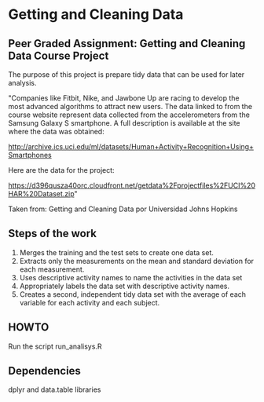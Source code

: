 # Getting and Cleaning Data

## Peer Graded Assignment: Getting and Cleaning Data Course Project

 The purpose of this project is prepare tidy data that can 
 be used for later analysis. 
 
 "Companies like Fitbit, Nike, and Jawbone Up are racing to develop the 
 most advanced algorithms to attract new users. The data linked to from 
 the course website represent data collected 
 from the accelerometers from the Samsung Galaxy S smartphone. A full 
 description is available at the site where the data was obtained:
  
 http://archive.ics.uci.edu/ml/datasets/Human+Activity+Recognition+Using+Smartphones

 Here are the data for the project:
  
 https://d396qusza40orc.cloudfront.net/getdata%2Fprojectfiles%2FUCI%20HAR%20Dataset.zip"

 Taken from: Getting and Cleaning Data por Universidad Johns Hopkins

## Steps of the work

1. Merges the training and the test sets to create one data set.
2. Extracts only the measurements on the mean and standard deviation for each measurement.
3. Uses descriptive activity names to name the activities in the data set
4. Appropriately labels the data set with descriptive activity names.
5. Creates a second, independent tidy data set with the average of each variable for each activity and each subject.

## HOWTO

Run the script run_analisys.R

## Dependencies

dplyr and data.table libraries

